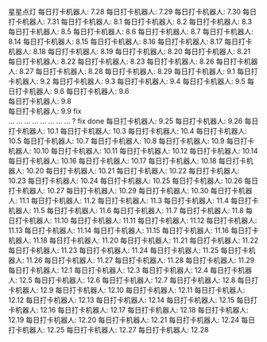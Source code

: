 星星点灯
每日打卡机器人: 7.28
每日打卡机器人: 7.29
每日打卡机器人: 7.30
每日打卡机器人: 7.31
每日打卡机器人: 8.1
每日打卡机器人: 8.2
每日打卡机器人: 8.3
每日打卡机器人: 8.5
每日打卡机器人: 8.6
每日打卡机器人: 8.7
每日打卡机器人: 8.14
每日打卡机器人: 8.15
每日打卡机器人: 8.16
每日打卡机器人: 8.17
每日打卡机器人: 8.18
每日打卡机器人: 8.19
每日打卡机器人: 8.20
每日打卡机器人: 8.21
每日打卡机器人: 8.22
每日打卡机器人: 8.23
每日打卡机器人: 8.26
每日打卡机器人: 8.27
每日打卡机器人: 8.28
每日打卡机器人: 8.29
每日打卡机器人: 9.1
每日打卡机器人: 9.2
每日打卡机器人: 9.3
每日打卡机器人: 9.4
每日打卡机器人: 9.5
每日打卡机器人: 9.6
每日打卡机器人: 9.6  
每日打卡机器人: 9.8  
每日打卡机器人: 9.9 
fix  
...
...
...
...
...
...
...
...
?
fix done
每日打卡机器人: 9.25
每日打卡机器人: 9.26
每日打卡机器人: 10.1
每日打卡机器人: 10.3
每日打卡机器人: 10.4
每日打卡机器人: 10.5
每日打卡机器人: 10.7
每日打卡机器人: 10.8
每日打卡机器人: 10.9
每日打卡机器人: 10.10
每日打卡机器人: 10.11
每日打卡机器人: 10.12
每日打卡机器人: 10.14
每日打卡机器人: 10.16
每日打卡机器人: 10.17
每日打卡机器人: 10.18
每日打卡机器人: 10.20
每日打卡机器人: 10.21
每日打卡机器人: 10.22
每日打卡机器人: 10.23
每日打卡机器人: 10.24
每日打卡机器人: 10.25
每日打卡机器人: 10.26
每日打卡机器人: 10.27
每日打卡机器人: 10.29
每日打卡机器人: 10.30
每日打卡机器人: 11.1
每日打卡机器人: 11.2
每日打卡机器人: 11.3
每日打卡机器人: 11.4
每日打卡机器人: 11.5
每日打卡机器人: 11.6
每日打卡机器人: 11.7
每日打卡机器人: 11.8
每日打卡机器人: 11.10
每日打卡机器人: 11.11
每日打卡机器人: 11.12
每日打卡机器人: 11.13
每日打卡机器人: 11.14
每日打卡机器人: 11.15
每日打卡机器人: 11.16
每日打卡机器人: 11.18
每日打卡机器人: 11.20
每日打卡机器人: 11.21
每日打卡机器人: 11.22
每日打卡机器人: 11.23
每日打卡机器人: 11.24
每日打卡机器人: 11.25
每日打卡机器人: 11.26
每日打卡机器人: 11.27
每日打卡机器人: 11.28
每日打卡机器人: 11.29
每日打卡机器人: 12.1
每日打卡机器人: 12.3
每日打卡机器人: 12.4
每日打卡机器人: 12.5
每日打卡机器人: 12.6
每日打卡机器人: 12.7
每日打卡机器人: 12.8
每日打卡机器人: 12.9
每日打卡机器人: 12.10
每日打卡机器人: 12.11
每日打卡机器人: 12.12
每日打卡机器人: 12.13
每日打卡机器人: 12.14
每日打卡机器人: 12.15
每日打卡机器人: 12.16
每日打卡机器人: 12.17
每日打卡机器人: 12.18
每日打卡机器人: 12.19
每日打卡机器人: 12.20
每日打卡机器人: 12.21
每日打卡机器人: 12.24
每日打卡机器人: 12.25
每日打卡机器人: 12.27
每日打卡机器人: 12.28
